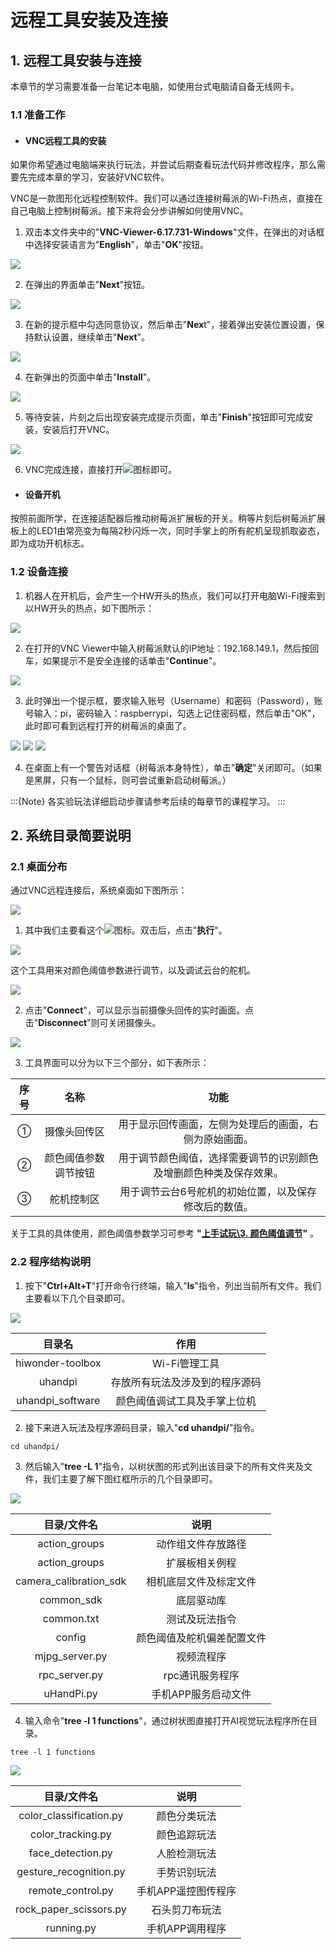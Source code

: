 # 远程工具安装及连接

## 1. 远程工具安装与连接

本章节的学习需要准备一台笔记本电脑，如使用台式电脑请自备无线网卡。

### 1.1 准备工作

- #### VNC远程工具的安装

如果你希望通过电脑端来执行玩法，并尝试后期查看玩法代码并修改程序，那么需要先完成本章的学习，安装好VNC软件。

VNC是一款图形化远程控制软件。我们可以通过连接树莓派的Wi-Fi热点，直接在自己电脑上控制树莓派。接下来将会分步讲解如何使用VNC。

1)  双击本文件夹中的"**VNC-Viewer-6.17.731-Windows**"文件，在弹出的对话框中选择安装语言为"**English**"，单击"**OK**"按钮。

<img class="common_img" src="../_static/media/6.remote_tool_installation_and_connection/1.1/image2.png"  />

2)  在弹出的界面单击"**Next**"按钮。

<img class="common_img" src="../_static/media/6.remote_tool_installation_and_connection/1.1/image3.png"  />

3)  在新的提示框中勾选同意协议，然后单击"**Nex**t"，接着弹出安装位置设置，保持默认设置，继续单击"**Next**"。

<img class="common_img" class="common_img" src="../_static/media/6.remote_tool_installation_and_connection/1.1/image4.png"  />

4)  在新弹出的页面中单击"**Install**"。

<img class="common_img" src="../_static/media/6.remote_tool_installation_and_connection/1.1/image5.png"  />

5)  等待安装，片刻之后出现安装完成提示页面，单击"**Finish**"按钮即可完成安装，安装后打开VNC。

<img class="common_img" src="../_static/media/6.remote_tool_installation_and_connection/1.1/image6.png"  />

6)  VNC完成连接，直接打开<img src="../_static/media/6.remote_tool_installation_and_connection/1.1/image7.png"   />图标即可。

- #### 设备开机

按照前面所学，在连接适配器后推动树莓派扩展板的开关。稍等片刻后树莓派扩展板上的LED1由常亮变为每隔2秒闪烁一次，同时手掌上的所有舵机呈现抓取姿态，即为成功开机标志。

### 1.2 设备连接

1)  机器人在开机后，会产生一个HW开头的热点，我们可以打开电脑Wi-Fi搜索到以HW开头的热点，如下图所示：

<img class="common_img" src="../_static/media/6.remote_tool_installation_and_connection/1.1/image8.png"   />

2)  在打开的VNC Viewer中输入树莓派默认的IP地址：192.168.149.1，然后按回车，如果提示不是安全连接的话单击"**Continue**"。

<img src="../_static/media/6.remote_tool_installation_and_connection/1.1/image9.png"   />

3. 此时弹出一个提示框，要求输入账号（Username）和密码（Password），账号输入：pi，密码输入：raspberrypi，勾选上记住密码框，然后单击"OK"，此时即可看到远程打开的树莓派的桌面了。

<img class="common_img" src="../_static/media/6.remote_tool_installation_and_connection/1.1/image10.png"   />

<img class="common_img" src="../_static/media/6.remote_tool_installation_and_connection/1.1/image11.png"   />

<img class="common_img" src="../_static/media/6.remote_tool_installation_and_connection/1.1/image12.png"  />

4.  在桌面上有一个警告对话框（树莓派本身特性），单击"**确定**"关闭即可。（如果是黑屏，只有一个鼠标，则可尝试重新启动树莓派。）

:::{Note}
各实验玩法详细启动步骤请参考后续的每章节的课程学习。
:::

## 2. 系统目录简要说明

### 2.1 桌面分布

通过VNC远程连接后，系统桌面如下图所示：

<img src="../_static/media/6.remote_tool_installation_and_connection/2.1/image1.png"  />

1)  其中我们主要看这个<img src="../_static/media/6.remote_tool_installation_and_connection/2.1/image2.png" style="70px"  />图标。双击后，点击"**执行**"。

<img src="../_static/media/6.remote_tool_installation_and_connection/2.1/image3.png" class="common_img"  />

这个工具用来对颜色阈值参数进行调节，以及调试云台的舵机。

<img src="../_static/media/6.remote_tool_installation_and_connection/2.1/image4.png"  />

2)  点击"**Connect**"，可以显示当前摄像头回传的实时画面。点击"**Disconnect**"则可关闭摄像头。

<img src="../_static/media/6.remote_tool_installation_and_connection/2.1/image5.png"  />

3)  工具界面可以分为以下三个部分，如下表所示：

| 序号 | 名称 | 功能 |
|:--:|:--:|:--:|
| ① | 摄像头回传区 | 用于显示回传画面，左侧为处理后的画面，右侧为原始画面。 |
| ② | 颜色阈值参数调节按钮 | 用于调节颜色阈值，选择需要调节的识别颜色及增删颜色种类及保存效果。 |
| ③ | 舵机控制区 | 用于调节云台6号舵机的初始位置，以及保存修改后的数值。 |

关于工具的具体使用，颜色阈值参数学习可参考 **"[上手试玩\3. 颜色阈值调节]()"** 。

### 2.2 程序结构说明

1)  按下"**Ctrl+Alt+T**"打开命令行终端，输入"**ls**"指令，列出当前所有文件。我们主要看以下几个目录即可。

<img src="../_static/media/6.remote_tool_installation_and_connection/2.1/image6.png"  />

|      目录名      |              作用              |
|:----------------:|:------------------------------:|
| hiwonder-toolbox |         Wi-Fi管理工具          |
|     uhandpi      | 存放所有玩法及涉及到的程序源码 |
| uhandpi_software |  颜色阈值调试工具及手掌上位机  |

2)  接下来进入玩法及程序源码目录，输入"**cd uhandpi/**"指令。

```commandline
cd uhandpi/
```

3)  然后输入"**tree -L 1**"指令，以树状图的形式列出该目录下的所有文件夹及文件，我们主要了解下图红框所示的几个目录即可。

<img class="common_img" src="../_static/media/6.remote_tool_installation_and_connection/2.1/image8.png"  />

|      目录/文件名       |            说明            |
|:----------------------:|:--------------------------:|
|     action_groups      |     动作组文件存放路径     |
|     action_groups      |       扩展板相关例程       |
| camera_calibration_sdk |   相机底层文件及标定文件   |
|       common_sdk       |         底层驱动库         |
|       common.txt       |       测试及玩法指令       |
|         config         | 颜色阈值及舵机偏差配置文件 |
|     mjpg_server.py     |         视频流程序         |
|     rpc_server.py      |      rpc通讯服务程序       |
|       uHandPi.py       |    手机APP服务启动文件     |

4)  输入命令"**tree -l 1 functions**"，通过树状图直接打开AI视觉玩法程序所在目录。

```commandline
tree -l 1 functions
```

<img class="common_img"  src="../_static/media/6.remote_tool_installation_and_connection/2.1/image9.png"  />

|       目录/文件名       |        说明         |
|:-----------------------:|:-------------------:|
| color_classification.py |    颜色分类玩法     |
|    color_tracking.py    |    颜色追踪玩法     |
|    face_detection.py    |    人脸检测玩法     |
| gesture_recognition.py  |    手势识别玩法     |
|    remote_control.py    | 手机APP遥控图传程序 |
| rock_paper_scissors.py  |   石头剪刀布玩法    |
|       running.py        |   手机APP调用程序   |
